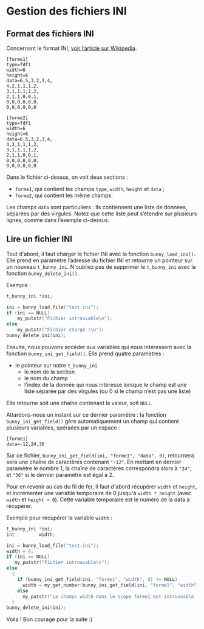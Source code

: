 
# Gestion des fichiers INI #

## Format des fichiers INI ##

Concernant le format INI, [voir l’article sur Wikipedia][wikipedia].

```
[forme1]
type=fdf1
width=6
height=6
data=6,5,3,2,3,4,
4,2,1,1,1,2,
3,1,1,1,1,2,
2,1,1,0,0,1,
0,0,0,0,0,0,
0,0,0,0,0,0

[forme2]
type=fdf1
width=6
height=6
data=6,5,3,2,3,4,
4,2,1,1,1,2,
3,1,1,1,1,2,
2,1,1,0,0,1,
0,0,0,0,0,0,
0,0,0,0,0,0
```

Dans le fichier ci-dessus, on voit deux sections :
  - `forme1`, qui contient les champs `type`, `width`, `height`
  et `data` ;
  - `forme2`, qui contient les même champs.

Les champs `data` sont particuliers : Ils contiennent une liste de données,
séparées par des virgules. Notez que cette liste peut s’étendre sur plusieurs
lignes, comme dans l’exemple ci-dessus.

## Lire un fichier INI ##

Tout d'abord, il faut charger le fichier INI avec la fonction
`bunny_load_ini()`.
Elle prend en paramètre l’adresse du fichier INI et retourne un pointeur
sur un nouveau `t_bunny_ini`.
N'oubliez pas de supprimer le `t_bunny_ini` avec la fonction
`bunny_delete_ini()`.

Exemple :

```c
t_bunny_ini	*ini;

ini = bunny_load_file("test.ini");
if (ini == NULL)
    my_putstr("Fichier introuvable\n");
else
    my_putstr("Fichier chargé !\n");
bunny_delete_ini(ini);
```

Ensuite, nous pouvons accéder aux variables qui nous intéressent avec
la fonction `bunny_ini_get_field()`.
Elle prend quatre paramètres :

- le pointeur sur notre `t_bunny_ini`
  - le nom de la section
  - le nom du champ
  - l’index de la donnée qui nous intéresse lorsque le champ est
  une liste séparée par des virgules (ou 0 si le champ n’est pas une liste)

Elle retourne soit une chaîne contenant la valeur, soit `NULL`.

Attardons-nous un instant sur ce dernier paramètre : la fonction
`bunny_ini_get_field()` gère automatiquement un champ qui contient
plusieurs variables, spéraées par un espace :

```
[forme1]
data=-12,24,36
```

Sur ce fichier, `bunny_ini_get_field(ini, "forme1", "data", 0)`,
retournera sera une chaîne de caractères contenant `"-12"`.
En mettant en dernier paramètre le nombre 1, la chaîne de caractères
correspondra alors à `"24"`, et `"36"` si le dernier paramètre
est égal à 2.

Pour en revenir au cas du fil de fer, il faut d'abord récupérer
`width` et `height`, et incrémenter une variable temporaire de 0
jusqu'à `width * height` (avec `width` et `height > 0`).
Cette variable temporaire est le numéro de la data à récupérer.

Exemple pour récupérer la variable `width` :

```c
t_bunny_ini	*ini;
int			width;

ini = bunny_load_file("test.ini");
width = 0;
if (ini == NULL)
   my_putstr("Fichier introuvable\n");
else
  {
    if (bunny_ini_get_field(ini, "forme1", "width", 0) != NULL)
      width = my_get_number(bunny_ini_get_field(ini, "forme1", "width", 0));
    else
      my_putstr("Le champs width dans le scope forme1 est introuvable :\n");
  }
bunny_delete_ini(ini);
```

Voila ! Bon courage pour la suite :)

[wikipedia]: https://en.wikipedia.org/wiki/INI_file
